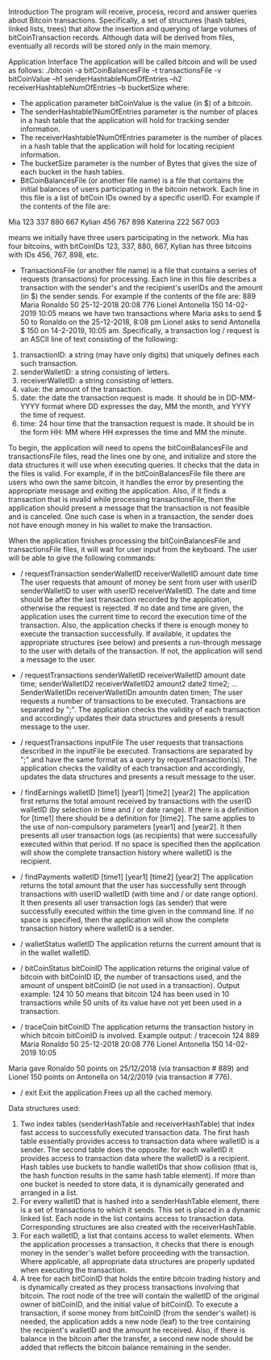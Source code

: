 ﻿Introduction 
The program will receive, process, record and answer queries about Bitcoin transactions. Specifically, a set of structures (hash tables, linked lists, trees) that allow the insertion and querying of large volumes of bitCoinTransaction records. Although data will be derived from files, eventually all records will be stored only in the main memory.

Application Interface 
The application will be called bitcoin and will be used as follows: 
./bitcoin -a bitCoinBalancesFile –t transactionsFile -v bitCoinValue –h1 senderHashtableNumOfEntries –h2 receiverHashtableNumOfEntries –b bucketSize where: 
- The application parameter bitCoinValue is the value (in $) of a bitcoin. 
- The senderHashtable1NumOfEntries parameter is the number of places in a hash table that the application will hold for tracking sender information. 
- The receiverHashtable1NumOfEntries parameter is the number of places in a hash table that the application will hold for locating recipient information. 
- The bucketSize parameter is the number of Bytes that gives the size of each bucket in the hash tables. 
- BitCoinBalancesFile (or another file name) is a file that contains the initial balances of users participating in the bitcoin network. Each line in this file is a list of bitCoin IDs owned by a specific userID. For example if the contents of the file are: 

Mia 123 337 880 667 
Kylian 456 767 898 
Katerina 222 567 003
 
means we initially have three users participating in the network. Mia has four bitcoins, with bitCoinIDs 123, 337, 880, 667, Kylian has three bitcoins with IDs 456, 767, 898, etc.

- TransactionsFile (or another file name) is a file that contains a series of requests (transactions) for processing. Each line in this file describes a transaction with the sender's and the recipient's userIDs and the amount (in $) the sender sends. 
For example if the contents of the file are: 
889 Maria Ronaldo 50 25-12-2018 20:08 
776 Lionel Antonella 150 14-02-2019 10:05 
means we have two transactions where Maria asks to send $ 50 to Ronaldo on the 25-12-2018, 8:08 pm Lionel asks to send Antonella $ 150 on 14-2-2019, 10:05 am.
Specifically, a transaction log / request is an ASCII line of text consisting of the following: 
1. transactionID: a string (may have only digits) that uniquely defines each such transaction. 
2. senderWalletID: a string consisting of letters.
3. receiverWalletID: a string consisting of letters. 
4. value: the amount of the transaction.
5. date: the date the transaction request is made. It should be in DD-MM-YYYY format where DD expresses the day, MM the month, and YYYY the time of request. 
6. time: 24 hour time that the transaction request is made. It should be in the form HH: MM where HH expresses the time and MM the minute.

To begin, the application will need to opens the bitCoinBalancesFile and transactionsFile files, read the lines one by one, and initialize and store the data structures it will use when executing queries. It checks that the data in the files is valid. For example, if in the bitCoinBalancesFile file there are users who own the same bitcoin, it handles the error by presenting the appropriate message and exiting the application. Also, if it finds a transaction that is invalid while processing transactionsFile, then the application should present a message that the transaction is not feasible and is canceled. One such case is when in a transaction, the sender does not have enough money in his wallet to make the transaction.

When the application finishes processing the bitCoinBalancesFile and transactionsFile files, it will wait for user input from the keyboard. The user will be able to give the following commands: 
- / requestTransaction senderWalletID receiverWalletID amount date time 
The user requests that amount of money be sent from user with userID senderWalletID to user with userID receiverWalletID. The date and time should be after the last transaction recorded by the application, otherwise the request is rejected. If no date and time are given, the application uses the current time to record the execution time of the transaction. Also, the application checks if there is enough money to execute the transaction successfully. If available, it updates the appropriate structures (see below) and presents a run-through message to the user with details of the transaction. If not, the application will send a message to the user.

- / requestTransactions senderWalletID receiverWalletID amount date time; 
senderWalletID2 receiverWalletID2 amount2 date2 time2; 
… 
SenderWalletIDn receiverWalletIDn amountn daten timen; 
The user requests a number of transactions to be executed. Transactions are separated by ";". The application checks the validity of each transaction and accordingly updates their data structures and presents a result message to the user.
 - / requestTransactions inputFile
 The user requests that transactions described in the inputFile be executed. Transactions are separated by ";" and have the same format as a query by requestTransaction(s). The application checks the validity of each transaction and accordingly, updates the data structures and presents a result message to the user. 
 - / findEarnings walletID [time1] [year1] [time2] [year2] 
 The application first returns the total amount received by transactions with the userID walletID (by selection in time and / or date range). If there is a definition for [time1] there should be a definition for [time2]. The same applies to the use of non-compulsory
parameters [year1] and [year2]. It then presents all user transaction logs (as recipients) that were successfully executed within that period. If no space is specified then the application will show the complete transaction history where walletID is the recipient.

- / findPayments walletID [time1] [year1] [time2] [year2] 
The application returns the total amount that the user has successfully sent through transactions with userID walletID (with time and / or date range option). It then presents all user transaction logs (as sender) that were successfully executed within the time given in the command line. If no space is specified, then the application will show the complete transaction history where walletID is a sender.

- / walletStatus walletID 
The application returns the current amount that is in the wallet walletID.

- / bitCoinStatus bitCoinID 
The application returns the original value of bitcoin with bitCoinID ID, the number of transactions used, and the amount of unspent bitCoinID (ie not used in a transaction). 
Output example: 124 10 50 
means that bitcoin 124 has been used in 10 transactions while 50 units of its value have not yet been used in a transaction. 
- / traceCoin bitCoinID 
The application returns the transaction history in which bitcoin bitCoinID is involved. 
Example output: 
/ tracecoin 124 
889 Maria Ronaldo 50 25-12-2018 20:08 
776 Lionel Antonella 150 14-02-2019 10:05
 
Maria gave Ronaldo 50 points on 25/12/2018 (via transaction # 889) and Lionel 150 points on Antonella on 14/2/2019 (via transaction # 776). 
- / exit 
Exit the application.Frees up all the cached memory.

Data structures used:
1. Two index tables (senderHashTable and receiverHashTable) that index fast access to successfully executed transaction data. The first hash table essentially provides access to transaction data where walletID is a sender. The second table does the opposite: for each walletID it provides access to transaction data where the walletID is a recipient. Hash tables use buckets to handle walletIDs that show collision (that is, the hash function results in the same hash table element). If more than one bucket is needed to store data, it is dynamically generated and arranged in a list. 
2. For every walletID that is hashed into a senderHashTable element, there is a set of transactions to which it sends. This set is placed in a dynamic linked list. Each node in the list contains access to transaction data. Corresponding structures are also created with the receiverHashTable. 
3. For each walletID, a list that contains access to wallet elements. When the application processes a transaction, it  checks that there is enough money in the sender's wallet before proceeding with the transaction. Where applicable, all appropriate data structures are properly updated when executing the transaction. 
4. A tree for each bitCoinID that holds the entire bitcoin trading history and is dynamically created as they process transactions involving that bitcoin. The root node of the tree will contain the walletID of the original owner of bitCoinID, and the initial value of bitCoinID. To execute a transaction, if some money from bitCoinID (from the sender's wallet) is needed, the application adds a new node (leaf) to the tree containing the recipient's walletID and the amount he received. Also, if there is balance in the bitcoin after the transfer, a second new node should be added that reflects the bitcoin balance remaining in the sender.